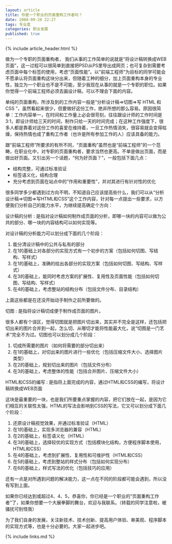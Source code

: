 ```yaml
---
layout: article
title: 你是一个职业的页面重构工作者吗？
date: 2008-09-20 22:27
tags: 专业度
categories: 职业发展
published: true
---
```


{% include article_header.html %}

做为一个专职的页面重构者， 我们从事的工作简单的说就是“将设计稿转换成WEB页面”，这一过程可以很简单到直接把PSD从PS里导出成网页；也可复杂到需要考虑页面中每个标签的使用，考虑“页面性能”。以“前端工程师”为目标的同学可能会不愿承认将页面重构这块分出来，但随着工种的细分，加上页面重构本身的专业性，独立为一个职业也不是不可能，至少我现在从事的就是一个专职的职位。如果你觉得一个前端工程师必须去画设计稿，可以不理会下面的内容。

单纯的页面重构，所涉及到的工作内容一般是“分析设计稿=>切图=>写 HTML 和 CSS ”，虽然看起来很少，但要做好这份工作，绝非所想的那么容易。原因很简单：工作内容单一，在时间和工作量上必会很苛刻，往往跟设计师的工作时间是3:1，即设计师给三天的时间，制作只给一天的时间完成；在这种工作强度下，很多人都是靠着对这份工作的喜爱在维持着，一旦工作热情消失，很容易就会变得枯燥，保持热情也成了重构工作者（也许是所有参加工作的人）应该具备的能力。

跟“前端工程师”所要求的有所不同，“页面重构”虽然也是“前端工程师”的一个范畴，在职业化中，对专职的页面重构者，要求当然也更高。不单是做出页面，而是做出好页面。又引出另一个话题，“何为好页面？”，一般包括下面几点：

- 结构完整，可通过标准验证
- 标签语义化，结构合理
- 充分考虑到页面在站点中的“作用和重要性”，并对其进行有针对性的优化

很多同学多少都遇到过方向不明，不知道自己应该提高些什么，我们可以从“分析设计稿=>切图=>写HTML和CSS”这个工作内容，针对每一点提出一些要求，以方便我们分析自己的能力水平，为继续提高确定个方向：

设计稿的分析
: 是指对设计稿如何制作成页面的分析，即哪一块的内容可以做为公共的部分、哪一块的内容结构可以如何实现等。

对设计稿的分析能力可以划分成下面的几个阶段：

1. 能分清设计稿中的公共与私有的部分
2. 在1的基础上对各部分的实现方式有一个初步的方案（包括如何切图、写结构、写样式）
3. 在1的基础上，准确的给出各部分的实现方案（包括如何切图、写结构、写样式）
4. 在3的基础上，能同时考虑方案的扩展性、复用性及页面性能（包括如何切图、写结构、写样式）
5. 在4的基础上，考虑整站的结构分布（包括文件分布、目录结构）

上面这些都是在还没开始动手制作之前所要做的。

切图
: 是指将设计稿切成便于制作成页面的图片。

很多人都有个误区，觉得切图就是把图片切出来，其实并不完全是这样，还包括把切出来的图片合并到一起，怎么切、从哪切才能将性能最大化，说“切图是一门艺术”完全不为过。切图也可以划分成几个阶段：

1. 切成所需要的图片（如何将需要的部分切出来）
2. 在1的基础上，对切出来的图片进行一些优化（包括压缩文件大小、选择图片类型）
3. 在2的基础上，规划切出来的图片（包括文件分布）
4. 在3的基础上，考虑整体的性能（包括合并图片、压缩文件大小）

HTML和CSS的编写
: 是指将上面完成的内容，通过HTML和CSS的编写，将设计稿转换成WEB页面

这块是最重要的一块，也是我们所要重点掌握的内容，把它们放在一起，是因为它们相互的关联性太强，HTML的写法会影响到CSS的写法，它又可以划分成下面几个阶段：

1. 还原设计稿视觉效果，并通过标准验证（HTML）
2. 在1的基础上，实现多浏览器的兼容（HTML）
3. 在2的基础上，标签语义化（HTML）
4. 在3的基础上，选择较优的实现方式（包括模块化结构，方便程序脚本使用，HTML和CSS）
5. 在4的基础上，考虑到扩展性、复用性和可维护性（HTML和CSS）
6. 在5的基础上，考虑到整站的样式分布（包括如何实现分布）
7. 在6的基础上，样式写法的优化（包括技巧的应用）

还有一点是对所遇到问题的解决能力，这一点在不同的阶段都可能会遇到，所以没有写到上面。

如果你已经达到或超过4、4、5，恭喜你，你已经是一个职业的“页面重构工作者”了，如果你想要一个大展拳脚的舞台，欢迎与我联系。（转载的同学注意啦，被骚扰可别怪我）

为了我们自身的发展，关注新技术、技术创新、提高用户体验、审美观、程序脚本的实现方式等，也是十分必要的。大家一起进步吧。

{% include links.md %}